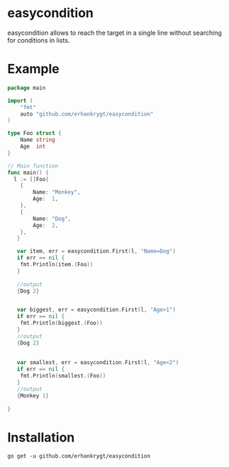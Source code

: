 # easycondition

easycondition allows to reach the target in a single line without searching for conditions in lists.

# Example
```go
package main

import (
	"fmt"
	auto "github.com/erhankrygt/easycondition"
)

type Foo struct {
	Name string
	Age  int
}

// Main function
func main() {
  l := []Foo{
	{
		Name: "Monkey",
		Age:  1,
	},
	{
		Name: "Dog",
		Age:  2,
	},
   }

   var item, err = easycondition.First(l, "Name=Dog")
   if err == nil {
	fmt.Println(item.(Foo))
   }
  
   //output
   {Dog 2}


   var biggest, err = easycondition.First(l, "Age>1")
   if err == nil {
	fmt.Println(biggest.(Foo))
   }
   //output
   {Dog 2}
   
   
   var smallest, err = easycondition.First(l, "Age<2")
   if err == nil {
	fmt.Println(smallest.(Foo))
   }
   //output
   {Monkey 1}
   
}
```
# Installation
```
go get -u github.com/erhankrygt/easycondition
```
